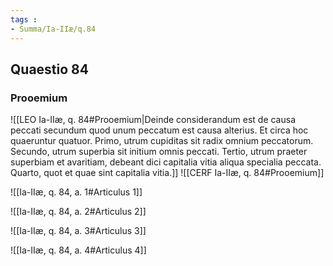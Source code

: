 ```yaml
---
tags : 
- Summa/Ia-IIæ/q.84
---
```


## Quaestio 84

### Prooemium

![[LEO Ia-IIæ, q. 84#Prooemium|Deinde considerandum est de causa peccati secundum quod unum peccatum est causa alterius. Et circa hoc quaeruntur quatuor. Primo, utrum cupiditas sit radix omnium peccatorum. Secundo, utrum superbia sit initium omnis peccati. Tertio, utrum praeter superbiam et avaritiam, debeant dici capitalia vitia aliqua specialia peccata. Quarto, quot et quae sint capitalia vitia.]]
![[CERF Ia-IIæ, q. 84#Prooemium]]

![[Ia-IIæ, q. 84, a. 1#Articulus 1]]

![[Ia-IIæ, q. 84, a. 2#Articulus 2]]

![[Ia-IIæ, q. 84, a. 3#Articulus 3]]

![[Ia-IIæ, q. 84, a. 4#Articulus 4]]


